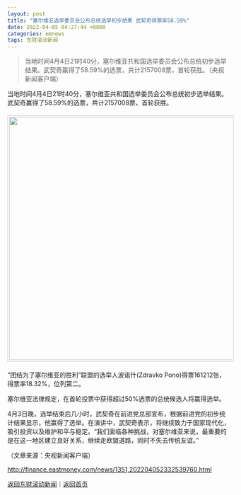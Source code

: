 ```yaml
---
layout: post
title: "塞尔维亚选举委员会公布总统选举初步结果 武契奇得票率58.59%"
date: 2022-04-05 04:27:44 +0800
categories: emnews
tags: 东财滚动新闻
---
```

> 当地时间4月4日21时40分，塞尔维亚共和国选举委员会公布总统初步选举结果。武契奇赢得了58.59%的选票，共计2157008票，首轮获胜。（央视新闻客户端）

<p>当地时间4月4日21时40分，塞尔维亚共和国选举委员会公布总统初步选举结果。武契奇赢得了58.59%的选票，共计2157008票，首轮获胜。</p>
 <center><img src="https://dfscdn.dfcfw.com/download/D24733893600317761596_w940h527.jpg" width="550" style="border:#d1d1d1 1px solid;padding:3px;margin:5px 0;" /></center><p>“团结为了塞尔维亚的胜利”联盟的选举人波诺什(Zdravko Pono)得票161212张，得票率18.32%，位列第二。</p>
 <p>塞尔维亚法律规定，在首轮投票中获得超过50%选票的总统候选人将赢得选举。</p>
 <p>4月3日晚，选举结束后几小时，武契奇在前进党总部宣布，根据前进党的初步统计结果显示，他赢得了选举。在演讲中，武契奇表示，将继续致力于国家现代化，吸引投资以及维护和平与稳定。“我们面临各种挑战，对塞尔维亚来说，最重要的是在这一地区建立良好关系，继续走欧盟道路，同时不失去传统友谊。” </p><p class="em_media">（文章来源：央视新闻客户端）</p>

<http://finance.eastmoney.com/news/1351,202204052332539760.html>

[返回东财滚动新闻](//finews.withounder.com/emnews/)｜[返回首页](//finews.withounder.com/)